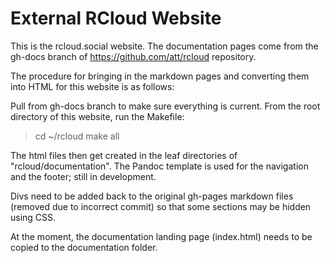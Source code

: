 # External RCloud Website

This is the rcloud.social website.  The documentation pages come from the gh-docs branch of https://github.com/att/rcloud repository.

The procedure for bringing in the markdown pages and converting them into HTML for this website is as follows:
 
Pull from gh-docs branch to make sure everything is current.
From the root directory of this website, run the Makefile:
>cd ~/rcloud
>make all

The html files then get created in the leaf directories of "rcloud/documentation".  The Pandoc template is used for the navigation and the footer; still in development. 

Divs need to be added back to the original gh-pages markdown files (removed due to incorrect commit) so that some sections may be hidden using CSS.

At the moment, the documentation landing page (index.html) needs to be copied to the documentation folder. 


